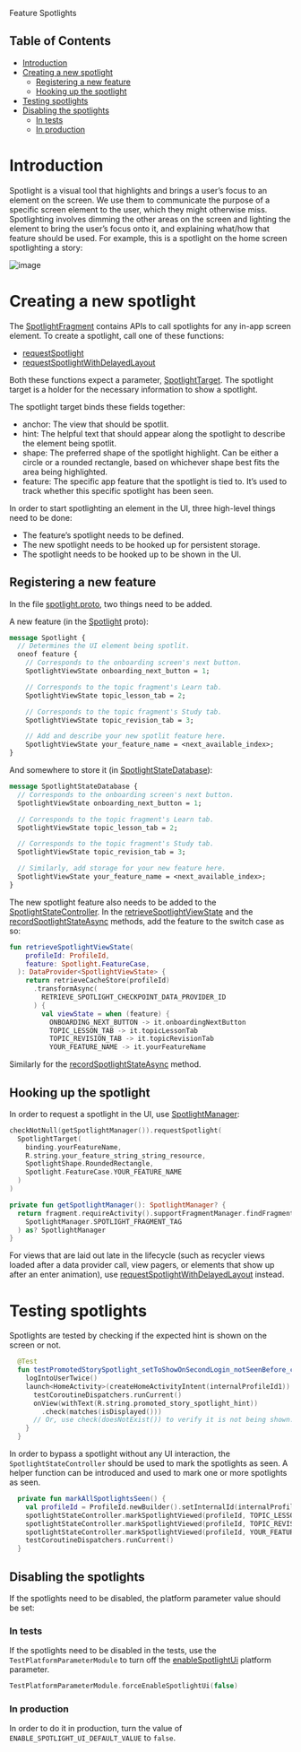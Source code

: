 Feature Spotlights

## Table of Contents

- [Introduction](#introduction)
- [Creating a new spotlight](#creating-a-new-spotlight)
  - [Registering a new feature](#registering-a-new-feature)
  - [Hooking up the spotlight](#hooking-up-the-spotlight)
- [Testing spotlights](#testing-spotlights)
- [Disabling the spotlights](#disabling-the-spotlights)
  - [In tests](#in-tests)
  - [In production](#in-production)

# Introduction

Spotlight is a visual tool that highlights and brings a user’s focus to an element on the screen. We use them to communicate the purpose of a specific screen element to the user, which they might otherwise miss. Spotlighting involves dimming the other areas on the screen and lighting the element to bring the user’s focus onto it, and explaining what/how that feature should be used. For example, this is a spotlight on the home screen spotlighting a story:

![image](https://user-images.githubusercontent.com/64526117/233807103-0bb76f92-8821-47cc-a8ac-8222e71214b4.png)

# Creating a new spotlight

The [SpotlightFragment](https://github.com/oppia/oppia-android/blob/d2c37dc547f3e5d12dfe62fa97b9b16fbf0fed6e/app/src/main/java/org/oppia/android/app/spotlight/SpotlightFragment.kt#L44) contains APIs to call spotlights for any in-app screen element. To create a spotlight, call one of these functions:
- [requestSpotlight](https://github.com/oppia/oppia-android/blob/d2c37dc547f3e5d12dfe62fa97b9b16fbf0fed6e/app/src/main/java/org/oppia/android/app/spotlight/SpotlightManager.kt#L26)
- [requestSpotlightWithDelayedLayout](https://github.com/oppia/oppia-android/blob/d2c37dc547f3e5d12dfe62fa97b9b16fbf0fed6e/app/src/main/java/org/oppia/android/app/spotlight/SpotlightManager.kt#L13)

Both these functions expect a parameter, [SpotlightTarget](https://github.com/oppia/oppia-android/blob/d2c37dc547f3e5d12dfe62fa97b9b16fbf0fed6e/app/src/main/java/org/oppia/android/app/spotlight/SpotlightTarget.kt#L14). The spotlight target is a holder for the necessary information to show a spotlight. 

The spotlight target binds these fields together:
- anchor: The view that should be spotlit.
- hint: The helpful text that should appear along the spotlight to describe the element being spotlit.
- shape: The preferred shape of the spotlight highlight. Can be either a circle or a rounded rectangle, based on whichever shape best fits the area being highlighted.
- feature: The specific app feature that the spotlight is tied to. It’s used to track whether this specific spotlight has been seen.

In order to start spotlighting an element in the UI, three high-level things need to be done:
- The feature’s spotlight needs to be defined.
- The new spotlight needs to be hooked up for persistent storage.
- The spotlight needs to be hooked up to be shown in the UI.

## Registering a new feature

In the file [spotlight.proto](https://github.com/oppia/oppia-android/blob/d2c37dc547f3e5d12dfe62fa97b9b16fbf0fed6e/model/src/main/proto/spotlight.proto#L1), two things need to be added.

A new feature (in the [Spotlight](https://github.com/oppia/oppia-android/blob/d2c37dc547f3e5d12dfe62fa97b9b16fbf0fed6e/model/src/main/proto/spotlight.proto#L10) proto):
```proto
message Spotlight {
  // Determines the UI element being spotlit.
  oneof feature {
    // Corresponds to the onboarding screen's next button.
    SpotlightViewState onboarding_next_button = 1;

    // Corresponds to the topic fragment's Learn tab.
    SpotlightViewState topic_lesson_tab = 2;

    // Corresponds to the topic fragment's Study tab.
    SpotlightViewState topic_revision_tab = 3;

    // Add and describe your new spotlit feature here.
    SpotlightViewState your_feature_name = <next_available_index>;
}
```

And somewhere to store it (in [SpotlightStateDatabase](https://github.com/oppia/oppia-android/blob/d2c37dc547f3e5d12dfe62fa97b9b16fbf0fed6e/model/src/main/proto/spotlight.proto#L53)):
```proto
message SpotlightStateDatabase {
  // Corresponds to the onboarding screen's next button.
  SpotlightViewState onboarding_next_button = 1;

  // Corresponds to the topic fragment's Learn tab.
  SpotlightViewState topic_lesson_tab = 2;

  // Corresponds to the topic fragment's Study tab.
  SpotlightViewState topic_revision_tab = 3;

  // Similarly, add storage for your new feature here.
  SpotlightViewState your_feature_name = <next_available_index>;
}
```

The new spotlight feature also needs to be added to the [SpotlightStateController](https://github.com/oppia/oppia-android/blob/d2c37dc547f3e5d12dfe62fa97b9b16fbf0fed6e/domain/src/main/java/org/oppia/android/domain/spotlight/SpotlightStateController.kt#L3). In the [retrieveSpotlightViewState](https://github.com/oppia/oppia-android/blob/d2c37dc547f3e5d12dfe62fa97b9b16fbf0fed6e/domain/src/main/java/org/oppia/android/domain/spotlight/SpotlightStateController.kt#L80) and the [recordSpotlightStateAsync](https://github.com/oppia/oppia-android/blob/d2c37dc547f3e5d12dfe62fa97b9b16fbf0fed6e/domain/src/main/java/org/oppia/android/domain/spotlight/SpotlightStateController.kt#L110) methods, add the feature to the switch case as so:
```kotlin
fun retrieveSpotlightViewState(
    profileId: ProfileId,
    feature: Spotlight.FeatureCase,
  ): DataProvider<SpotlightViewState> {
    return retrieveCacheStore(profileId)
      .transformAsync(
        RETRIEVE_SPOTLIGHT_CHECKPOINT_DATA_PROVIDER_ID
      ) {
        val viewState = when (feature) {
          ONBOARDING_NEXT_BUTTON -> it.onboardingNextButton
          TOPIC_LESSON_TAB -> it.topicLessonTab
          TOPIC_REVISION_TAB -> it.topicRevisionTab
          YOUR_FEATURE_NAME -> it.yourFeatureName
```

Similarly for the [recordSpotlightStateAsync](https://github.com/oppia/oppia-android/blob/d2c37dc547f3e5d12dfe62fa97b9b16fbf0fed6e/domain/src/main/java/org/oppia/android/domain/spotlight/SpotlightStateController.kt#L110) method.

## Hooking up the spotlight
In order to request a spotlight in the UI, use [SpotlightManager](https://github.com/oppia/oppia-android/blob/d2c37dc547f3e5d12dfe62fa97b9b16fbf0fed6e/app/src/main/java/org/oppia/android/app/spotlight/SpotlightManager.kt#L4):

```kotlin
checkNotNull(getSpotlightManager()).requestSpotlight(
  SpotlightTarget(
    binding.yourFeatureName,
    R.string.your_feature_string_string_resource,
    SpotlightShape.RoundedRectangle,
    Spotlight.FeatureCase.YOUR_FEATURE_NAME
  )
)

private fun getSpotlightManager(): SpotlightManager? {
  return fragment.requireActivity().supportFragmentManager.findFragmentByTag(
    SpotlightManager.SPOTLIGHT_FRAGMENT_TAG
  ) as? SpotlightManager
}
```

For views that are laid out late in the lifecycle (such as recycler views loaded after a data provider call, view pagers, or elements that show up after an enter animation), use [requestSpotlightWithDelayedLayout](https://github.com/oppia/oppia-android/blob/d2c37dc547f3e5d12dfe62fa97b9b16fbf0fed6e/app/src/main/java/org/oppia/android/app/spotlight/SpotlightManager.kt#L13) instead.

# Testing spotlights
Spotlights are tested by checking if the expected hint is shown on the screen or not.

```kotlin
  @Test
  fun testPromotedStorySpotlight_setToShowOnSecondLogin_notSeenBefore_checkSpotlightShown() {
    logIntoUserTwice()
    launch<HomeActivity>(createHomeActivityIntent(internalProfileId1)).use {
      testCoroutineDispatchers.runCurrent()
      onView(withText(R.string.promoted_story_spotlight_hint))
        .check(matches(isDisplayed()))
      // Or, use check(doesNotExist()) to verify it is not being shown.
    }
  }
```

In order to bypass a spotlight without any UI interaction, the ``SpotlightStateController`` should be used to mark the spotlights as seen. A helper function can be introduced and used to mark one or more spotlights as seen. 
	
```kotlin
  private fun markAllSpotlightsSeen() {
    val profileId = ProfileId.newBuilder().setInternalId(internalProfileId).build()
    spotlightStateController.markSpotlightViewed(profileId, TOPIC_LESSON_TAB)  
    spotlightStateController.markSpotlightViewed(profileId, TOPIC_REVISION_TAB) 
    spotlightStateController.markSpotlightViewed(profileId, YOUR_FEATURE_NAME)
    testCoroutineDispatchers.runCurrent()
  }
```

## Disabling the spotlights
If the spotlights need to be disabled, the platform parameter value should be set:

### In tests
If the spotlights need to be disabled in the tests, use the ``TestPlatformParameterModule`` to turn off the [enableSpotlightUi](https://github.com/oppia/oppia-android/blob/d2c37dc547f3e5d12dfe62fa97b9b16fbf0fed6e/utility/src/main/java/org/oppia/android/util/platformparameter/PlatformParameterConstants.kt#L218) platform parameter.

```kotlin
TestPlatformParameterModule.forceEnableSpotlightUi(false)
```
###  In production
In order to do it in production, turn the value of ``ENABLE_SPOTLIGHT_UI_DEFAULT_VALUE`` to ``false``.

